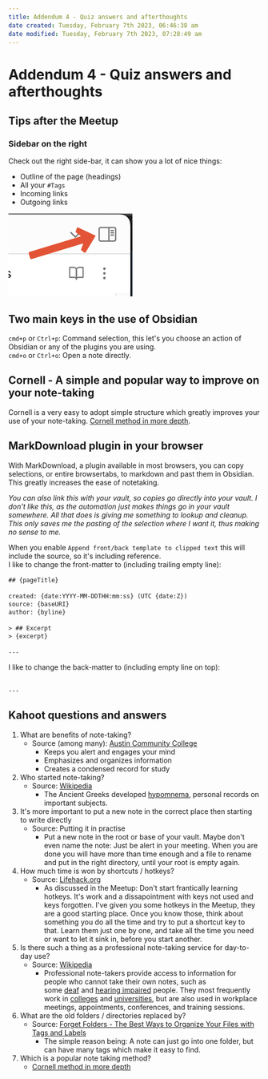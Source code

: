 ```yaml
---
title: Addendum 4 - Quiz answers and afterthoughts
date created: Tuesday, February 7th 2023, 06:46:38 am
date modified: Tuesday, February 7th 2023, 07:28:49 am
---
```

# Addendum 4 - Quiz answers and afterthoughts

## Tips after the Meetup

### Sidebar on the right

Check out the right side-bar, it can show you a lot of nice things:
- Outline of the page (headings)
- All your `#Tags`
- Incoming links
- Outgoing links

![|100](assets/Addendum%204%20-%20Quiz%20answers%20and%20afterthoughts%20-%20Sidebar.png)

## Two main keys in the use of Obsidian

`cmd+p` or `Ctrl+p`: Command selection, this let's you choose an action of Obsidian or any of the plugins you are using.  
`cmd+o` or `Ctrl+o`: Open a note directly.

## Cornell - A simple and popular way to improve on your note-taking

Cornell is a very easy to adopt simple structure which greatly improves your use of your note-taking. [Cornell method in more depth](Addendum%203%20-%20Methods%20of%20Note-taking%20and%20Organizing.md#Cornell%20method%20in%20more%20depth).

## MarkDownload plugin in your browser

With MarkDownload, a plugin available in most browsers, you can copy selections, or entire browsertabs, to markdown and past them in Obsidian.  
This greatly increases the ease of notetaking.

*You can also link this with your vault, so copies go directly into your vault. I don't like this, as the automation just makes things go in your vault somewhere. All that does is giving me something to lookup and cleanup. This only saves me the pasting of the selection where I want it, thus making no sense to me.*

When you enable `Append front/back template to clipped text` this will include the source, so it's including reference.  
I like to change the front-matter to (including trailing empty line):

```
## {pageTitle}

created: {date:YYYY-MM-DDTHH:mm:ss} (UTC {date:Z})
source: {baseURI}
author: {byline}

> ## Excerpt
> {excerpt}

---

```

I like to change the back-matter to (including empty line on top):

```

---
```

## Kahoot questions and answers

1. What are benefits of note-taking?
    - Source (among many): [Austin Community College](https://sites.austincc.edu/student-skills-workshops/taking-effective-notes/benefits-of-notetaking/)
        - Keeps you alert and engages your mind
        - Emphasizes and organizes information
        - Creates a condensed record for study
2. Who started note-taking?
    - Source: [Wikipedia](https://en.wikipedia.org/wiki/Note-taking)
        - The Ancient Greeks developed [hypomnema](https://en.wikipedia.org/wiki/Hypomnema "Hypomnema"), personal records on important subjects.
3. It's more important to put a new note in the correct place then starting to write directly
    - Source: Putting it in practise
        - Put a new note in the root or base of your vault. Maybe don't even name the note: Just be alert in your meeting. When you are done you will have more than time enough and a file to rename and put in the right directory, until your root is empty again.
4. How much time is won by shortcuts / hotkeys?
    - Source: [Lifehack.org](https://www.lifehack.org/561663/wen-shan-how-not-using-keyboard-shortcut-make-you-lose-64-hours-every-year)
        - As discussed in the Meetup: Don't start frantically learning hotkeys. It's work and a dissapointment with keys not used and keys forgotten. I've given you some hotkeys in the Meetup, they are a good starting place. Once you know those, think about something you do all the time and try to put a shortcut key to that. Learn them just one by one, and take all the time you need or want to let it sink in, before you start another.
5. Is there such a thing as a professional note-taking service for day-to-day use?
    - Source: [Wikipedia](https://en.wikipedia.org/wiki/Note-taking)
        - Professional note-takers provide access to information for people who cannot take their own notes, such as some [deaf](https://en.wikipedia.org/wiki/Deaf "Deaf") and [hearing impaired](https://en.wikipedia.org/wiki/Hearing_impaired "Hearing impaired") people. They most frequently work in [colleges](https://en.wikipedia.org/wiki/Colleges "Colleges") and [universities](https://en.wikipedia.org/wiki/Universities "Universities"), but are also used in workplace meetings, appointments, conferences, and training sessions.
6. What are the old folders / directories replaced by?
    - Source: [Forget Folders - The Best Ways to Organize Your Files with Tags and Labels](Addendum%203%20-%20Methods%20of%20Note-taking%20and%20Organizing.md#Forget%20Folders%20-%20The%20Best%20Ways%20to%20Organize%20Your%20Files%20with%20Tags%20and%20Labels)
        - The simple reason being: A note can just go into one folder, but can have many tags which make it easy to find.
7. Which is a popular note taking method?
    - [Cornell method in more depth](Addendum%203%20-%20Methods%20of%20Note-taking%20and%20Organizing.md#Cornell%20method%20in%20more%20depth)
